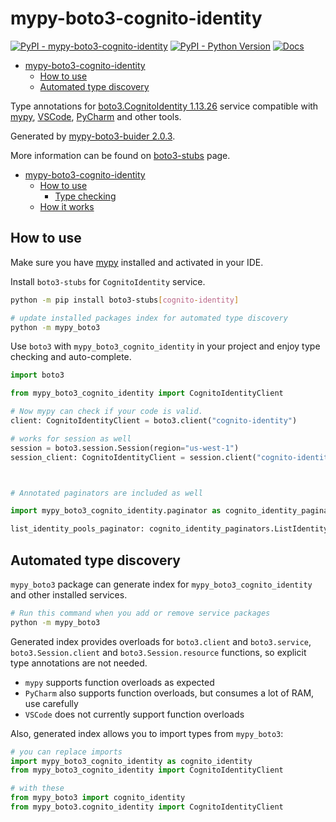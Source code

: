 # mypy-boto3-cognito-identity

[![PyPI - mypy-boto3-cognito-identity](https://img.shields.io/pypi/v/mypy-boto3-cognito-identity.svg?color=blue)](https://pypi.org/project/mypy-boto3-cognito-identity)
[![PyPI - Python Version](https://img.shields.io/pypi/pyversions/mypy-boto3-cognito-identity.svg?color=blue)](https://pypi.org/project/mypy-boto3-cognito-identity)
[![Docs](https://img.shields.io/readthedocs/mypy-boto3-builder.svg?color=blue)](https://mypy-boto3-builder.readthedocs.io/)

- [mypy-boto3-cognito-identity](#mypy-boto3-cognito-identity)
  - [How to use](#how-to-use)
  - [Automated type discovery](#automated-type-discovery)


Type annotations for
[boto3.CognitoIdentity 1.13.26](https://boto3.amazonaws.com/v1/documentation/api/1.13.26/reference/services/cognito-identity.html#CognitoIdentity) service
compatible with [mypy](https://github.com/python/mypy), [VSCode](https://code.visualstudio.com/),
[PyCharm](https://www.jetbrains.com/pycharm/) and other tools.

Generated by [mypy-boto3-buider 2.0.3](https://github.com/vemel/mypy_boto3_builder).

More information can be found on [boto3-stubs](https://pypi.org/project/boto3-stubs/) page.

- [mypy-boto3-cognito-identity](#mypy-boto3-cognito-identity)
  - [How to use](#how-to-use)
    - [Type checking](#type-checking)
  - [How it works](#how-it-works)

## How to use

Make sure you have [mypy](https://github.com/python/mypy) installed and activated in your IDE.

Install `boto3-stubs` for `CognitoIdentity` service.

```bash
python -m pip install boto3-stubs[cognito-identity]

# update installed packages index for automated type discovery
python -m mypy_boto3
```

Use `boto3` with `mypy_boto3_cognito_identity` in your project and enjoy type checking and auto-complete.

```python
import boto3

from mypy_boto3_cognito_identity import CognitoIdentityClient

# Now mypy can check if your code is valid.
client: CognitoIdentityClient = boto3.client("cognito-identity")

# works for session as well
session = boto3.session.Session(region="us-west-1")
session_client: CognitoIdentityClient = session.client("cognito-identity")



# Annotated paginators are included as well

import mypy_boto3_cognito_identity.paginator as cognito_identity_paginators

list_identity_pools_paginator: cognito_identity_paginators.ListIdentityPoolsPaginator = client.get_paginator("list_identity_pools")
```

## Automated type discovery

`mypy_boto3` package can generate index for `mypy_boto3_cognito_identity` and other installed services.

```bash
# Run this command when you add or remove service packages
python -m mypy_boto3
```

Generated index provides overloads for `boto3.client` and `boto3.service`,
`boto3.Session.client` and `boto3.Session.resource` functions,
so explicit type annotations are not needed.

- `mypy` supports function overloads as expected
- `PyCharm` also supports function overloads, but consumes a lot of RAM, use carefully
- `VSCode` does not currently support function overloads

Also, generated index allows you to import types from `mypy_boto3`:

```python
# you can replace imports
import mypy_boto3_cognito_identity as cognito_identity
from mypy_boto3_cognito_identity import CognitoIdentityClient

# with these
from mypy_boto3 import cognito_identity
from mypy_boto3.cognito_identity import CognitoIdentityClient
```